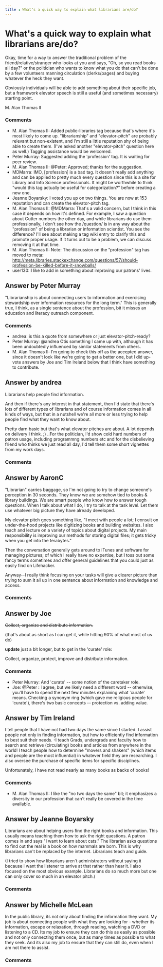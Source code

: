 ```yaml
---
title : What's a quick way to explain what librarians are/do?
---
```

What's a quick way to explain what librarians are/do?
=====================
Okay, time for a way to answer the traditional problem of the
friend/relative/stranger who looks at you and says, "Oh, so you read
books all day?" or the politician who wants to know what you do that
can't be done by a few volunteers manning circulation (clerks/pages) and
buying whatever the heck they want.

Obviously individuals will be able to add something about their specific
job, but a framework elevator speech is still a useful (and sometimes
necessary) starting point.

M. Alan Thomas II

### Comments ###
* M. Alan Thomas II: Added public-libraries tag because that's where it's most likely to come
up. "librarianship" and "elevator-pitch" are probably relevant but
non-existent, and I'm still a little reputation shy of being able to
create them. (I've asked another "elevator-pitch" question here as
well.) Tagging assistance would be welcomed.
* Peter Murray: Suggested adding the 'profession' tag. It is waiting for peer review.
* M. Alan Thomas II: @Peter: Approved; thanks for the suggestion.
* MDMarra: IMO, [profession] is a bad tag. It doesn't really add anything and can
be applied to pretty much every question since this is a site for
Library and Info Science professionals. It might be worthwhile to think
"would this tag actually be useful for categorization?" before creating
a new one.
* Jeanne Boyarsky: I voted you up on two things. You are now at 153 reputation and can
create the elevator-pitch tag.
* M. Alan Thomas II: @MDMarra: That's a valid concern, but I think in this case it depends on
how it's defined. For example, I saw a question about Cutter numbers the
other day, and while librarians do use them professionally, I don't see
how the /question/ is in any way about the "profession" of being a
librarian or information scientist. You see the difference? I'll see
about making a tag wiki entry to clarify this and promote proper usage.
If it turns out to be a problem, we can discuss removing it at that
time.
* M. Alan Thomas II: Note: The discussion on the "profession" tag has moved to meta:
http://meta.libraries.stackexchange.com/questions/57/should-profession-be-killed-before-it-snowballs/
* user130: I like to add in something about improving our patrons' lives.


Answer by Peter Murray
----------------
"Librarianship is about connecting users to information and exercising
stewardship over information resources for the long term." This is
generally true, I think, as a single sentence about the profession, bit
it misses an education and literacy outreach component.

### Comments ###
* andrea: is this a quote from somewhere or just elevator-pitch-ready?
* Peter Murray: @andrea Otis something I came up with, although it has been undoubtedly
influenced by similar statements from others.
* M. Alan Thomas II: I'm going to check this off as the accepted answer, since it doesn't
look like we're going to get a better one, but I did up-vote answers by
Joe and Tim Ireland below that I think have something to contribute.

Answer by andrea
----------------
Librarians help people find information.

And then if there's any interest in that statement, then I'd state that
there's lots of different types of librarians and of course information
comes in all kinds of ways, but that in a nutshell we're all more or
less trying to help people find what they want to know about.

Pretty darn basic but that's what elevator pitches are about. A lot
depends on delivery I think. ;) ..For the politician, I'd show cold hard
numbers of patron usage, including programmng numbers etc and for the
disbelieving friend who thinks we just read all day, I'd tell them some
short vignettes from my work days.

### Comments ###

Answer by AaronC
----------------
"Librarian" carries baggage, so I'm not going to try to change someone's
perception in 30 seconds. They know we are somehow tied to books &
library buildings. We are smart people who know how to answer tough
questions. When I talk about what I do, I try to talk at the task level.
Let them use whatever big picture they have already developed.

My elevator pitch goes something like, "I meet with people a lot; I
consult on under-the-hood projects like digitizing books and building
websites. I also teach and lecture on a variety of topics about digital
projects. My main responsibility is improving our methods for storing
digital files; it gets tricky when you get into the terabytes."

Then the conversation generally gets around to iTunes and software for
managing pictures; of which I really have no expertise, but I toss out
some fancy terms sometimes and offer general guidelines that you could
just as easily find on Lifehacker.

Anyway--I really think focusing on your tasks will give a clearer
picture than trying to sum it all up in one sentence about information
and knowledge and access.

### Comments ###

Answer by Joe
----------------
~~Collect, organize and distribute information.~~

(that's about as short as I can get it, while hitting 90% of what most
of us do)

**update** just a bit longer, but to get in the 'curate' role:

Collect, organize, protect, improve and distribute information.

### Comments ###
* Peter Murray: And 'curate' -- some notion of the caretaker role.
* Joe: @Peter : I agree, but we likely need a different word -- otherwise,
you'll have to spend the next few minutes explaining what 'curate'
means. Checking a synonym ring (which gave me religious people for
'curate'), there's two basic concepts -- protection vs. adding value.

Answer by Tim Ireland
----------------
I tell people that I have not had two days the same since I started. I
assist people not only in finding information, but how to efficiently
find information to best suit their needs. -I teach Grads, undergrads
and faculty how to search and retrieve (circulating) books and articles
from anywhere in the world! I teach people how to determine "movers and
shakers" (which items and people are the most influential) in whatever
field they are researching. I also oversee the purchase of specific
items for specific disciplines.

Unfortunately, I have not read nearly as many books as backs of books!

### Comments ###
* M. Alan Thomas II: I like the "no two days the same" bit; it emphasizes a diversity in our
profession that can't really be covered in the time available.

Answer by Jeanne Boyarsky
----------------
Librarians are about helping users find the right books and information.
This usually means teaching them how to ask the right questions. A
patron comes in and says "I want to learn about cats." The librarian
asks questions to find out the real is a book on how mammals are born.
This is why librarians can't be replaced by the internet. Librarians
teach and guide.

(I tried to show how librarians aren't administrators without saying it
because I want the listener to arrive at that rather than hear it. I
also focused on the most obvious example. Librarians do so much more but
one can only cover so much in an elevator pitch.)

### Comments ###

Answer by Michelle McLean
----------------
In the public library, its not only about finding the information they
want. My job is about connecting people with what they are looking for -
whether its information, escape or relaxation, through reading, watching
a DVD or listening to a CD. Its my job to ensure they can do this as
easily as possible and not only connecting them once, but as many times
as possible to what they seek. And its also my job to ensure that they
can still do, even when I am not there to assist.

### Comments ###

